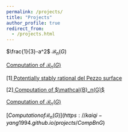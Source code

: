 ```yaml
---
permalink: /projects/
title: "Projects"
author_profile: true
redirect_from: 
  - /projects.html
---
```

$\frac{1}{3}-a^2$
$\mathcal{B}_n(G)$

[Computation of $\mathcal{B}_n(G)$](https://kaiqi-yang1994.github.io/projects/CompBnG)

<BODY>
<body text="black"
	LINK="blue">
<p>
[1]<a href = "https://cims.nyu.edu/~tschinke/papers/yuri/18h1dp/magma/">
Potentially stably rational del Pezzo surface</a>
</p>
<p>
[2]<a href = "https://kaiqi-yang1994.github.io/projects/CompBnG">
Computation of $\mathcal{B}_n(G)$</a>
</p>
	
[Computation of $\mathcal{B}_n(G)$](https://kaiqi-yang1994.github.io/projects/CompBnG)

$[Computation of \mathcal{B}_n(G)](https://kaiqi-yang1994.github.io/projects/CompBnG)$

	
	
